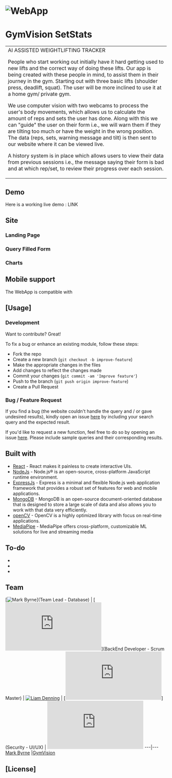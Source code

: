 # ![WebApp](https://iharsh234.github.io/WebApp/images/demo/demo_landing.JPG)
# GymVision SetStats
<table>
<tr>
<td>
  AI ASSISTED WEIGHTLIFTING TRACKER

  People who start working out initially have it hard getting used to new lifts and the correct way of doing these lifts. Our app is being created with these people in   mind, to assist them in their journey in the gym. Starting out with three basic lifts (shoulder press, deadlift, squat). The user will be more inclined to use it at    a home gym/ private gym.

  We use computer vision with two webcams to process the user's body movements, which allows us to calculate the amount of reps and sets the user has done. Along with    this we can "guide" the user on their form i.e., we will warn them if they are tilting too much or have the weight in the wrong position. The data (reps, sets,       warning message and tilt) is then sent to our website where it can be viewed live.

  A history system is in place which allows users to view their data from previous sessions i.e., the message saying their form is bad and at which rep/set, to review    their progress over each session.
</td>
</tr>
</table>


## Demo
Here is a working live demo :  LINK


## Site

### Landing Page


### Query Filled Form


### Charts



## Mobile support
The WebApp is compatible with 




## [Usage] 

### Development
Want to contribute? Great!

To fix a bug or enhance an existing module, follow these steps:

- Fork the repo
- Create a new branch (`git checkout -b improve-feature`)
- Make the appropriate changes in the files
- Add changes to reflect the changes made
- Commit your changes (`git commit -am 'Improve feature'`)
- Push to the branch (`git push origin improve-feature`)
- Create a Pull Request 

### Bug / Feature Request

If you find a bug (the website couldn't handle the query and / or gave undesired results), kindly open an issue [here]() by including your search query and the expected result.

If you'd like to request a new function, feel free to do so by opening an issue [here](). Please include sample queries and their corresponding results.


## Built with 

- [React](https://reactjs.org/) - React makes it painless to create interactive UIs.
- [NodeJs](https://nodejs.org/en/) - Node.js® is an open-source, cross-platform JavaScript runtime environment.
- [ExpressJs](http://expressjs.com/) - Express is a minimal and flexible Node.js web application framework that provides a robust set of features for web and mobile applications.
- [MongoDB](https://www.bing.com/search?q=MongoDB&qs=n&form=QBRE&sp=-1&ghc=1&pq=mongodb&sc=3-7&sk=&cvid=A03E043892974530BDC9E6B103C4931B&ghsh=0&ghacc=0&ghpl=) - MongoDB is an open-source document-oriented database that is designed to store a large scale of data and also allows you to work with that data very efficiently.
- [openCV](https://opencv.org/) - OpenCV is a highly optimized library with focus on real-time applications.
- [MediaPipe](https://google.github.io/mediapipe/) - MediaPipe offers cross-platform, customizable ML solutions for live and streaming media

## To-do
- 
- 
- 

## Team

[![Mark Byrne](https://business.bing.com/api/v3/search/person/photo?caller=IP&id=1f96e979-63ce-4e3d-84b3-093fb69a2252)](Team Lead - Database)  | [![Richard Collins](https://mahara.dkit.ie/thumb.php?type=profileiconbyid&maxwidth=50&maxheight=50&id=398411)](BackEnd Developer - Scrum Master)  | [![Liam Denning](https://github.com/iharsh234/WebApp/blob/master/images/quandl.jpg)](https://www.quandl.com/)  | [![Kealan Crilly](https://mahara.dkit.ie/thumb.php?type=profileiconbyid&maxwidth=50&maxheight=50&id=260351)](Security - UI/UX)   | [![Himansh Arora](https://mahara.dkit.ie/thumb.php?type=profileiconbyid&maxwidth=50&maxheight=50&id=285309)](Testing)
---|---
[Mark Byrne](https://business.bing.com/api/v3/search/person/photo?caller=IP&id=1f96e979-63ce-4e3d-84b3-093fb69a2252) |[GymVision](https://www.quandl.com)

## [License]



